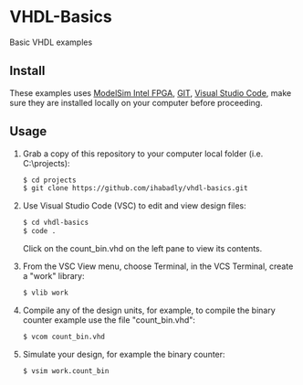 # VHDL-Basics
Basic VHDL examples

## Install

These examples uses [ModelSim Intel FPGA](http://fpgasoftware.intel.com/?edition=lite), [GIT](https://git-scm.com/download/win), [Visual Studio Code](https://code.visualstudio.com/download), make sure they are installed locally on your computer before proceeding.

## Usage

1. Grab a copy of this repository to your computer local folder (i.e. C:\projects):

    ```sh
    $ cd projects
    $ git clone https://github.com/ihabadly/vhdl-basics.git
    ```
2. Use Visual Studio Code (VSC) to edit and view design files:

    ```sh
    $ cd vhdl-basics
    $ code .
    ```
    Click on the count_bin.vhd on the left pane to view its contents.
    
3. From the VSC View menu, choose Terminal, in the VCS Terminal, create a "work" library:

    ```sh
    $ vlib work
    ```
    
4. Compile any of the design units, for example, to compile the binary counter example use the file "count_bin.vhd":

    ```sh
    $ vcom count_bin.vhd
    ```
    
5. Simulate your design, for example the binary counter:

    ```sh
    $ vsim work.count_bin
    ```
  
